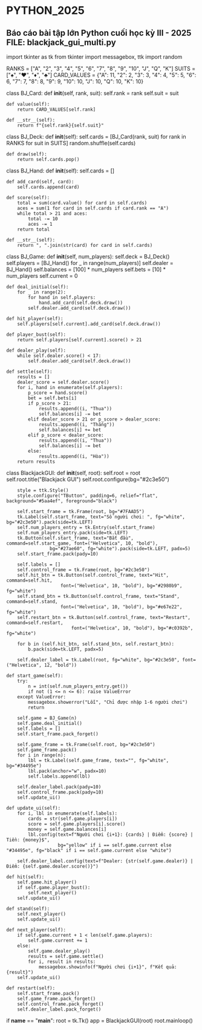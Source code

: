 # PYTHON_2025
Báo cáo bài tập lớn Python cuối học kỳ III - 2025
FILE: blackjack_gui_multi.py
---------------------------------------------------------------------------------------------------------------------------------------------------------------------

import tkinter as tk
from tkinter import messagebox, ttk
import random

RANKS = ["A", "2", "3", "4", "5", "6", "7", "8", "9", "10", "J", "Q", "K"]
SUITS = ["♠", "♥", "♦", "♣"]
CARD_VALUES = {"A": 11, "2": 2, "3": 3, "4": 4, "5": 5, "6": 6, "7": 7, "8": 8, "9": 9, "10": 10, "J": 10, "Q": 10, "K": 10}

class BJ_Card:
    def __init__(self, rank, suit):
        self.rank = rank
        self.suit = suit

    def value(self):
        return CARD_VALUES[self.rank]

    def __str__(self):
        return f"{self.rank}{self.suit}"

class BJ_Deck:
    def __init__(self):
        self.cards = [BJ_Card(rank, suit) for rank in RANKS for suit in SUITS]
        random.shuffle(self.cards)

    def draw(self):
        return self.cards.pop()

class BJ_Hand:
    def __init__(self):
        self.cards = []

    def add_card(self, card):
        self.cards.append(card)

    def score(self):
        total = sum(card.value() for card in self.cards)
        aces = sum(1 for card in self.cards if card.rank == "A")
        while total > 21 and aces:
            total -= 10
            aces -= 1
        return total

    def __str__(self):
        return ", ".join(str(card) for card in self.cards)

class BJ_Game:
    def __init__(self, num_players):
        self.deck = BJ_Deck()
        self.players = [BJ_Hand() for _ in range(num_players)]
        self.dealer = BJ_Hand()
        self.balances = [100] * num_players
        self.bets = [10] * num_players
        self.current = 0

    def deal_initial(self):
        for _ in range(2):
            for hand in self.players:
                hand.add_card(self.deck.draw())
            self.dealer.add_card(self.deck.draw())

    def hit_player(self):
        self.players[self.current].add_card(self.deck.draw())

    def player_bust(self):
        return self.players[self.current].score() > 21

    def dealer_play(self):
        while self.dealer.score() < 17:
            self.dealer.add_card(self.deck.draw())

    def settle(self):
        results = []
        dealer_score = self.dealer.score()
        for i, hand in enumerate(self.players):
            p_score = hand.score()
            bet = self.bets[i]
            if p_score > 21:
                results.append((i, "Thua"))
                self.balances[i] -= bet
            elif dealer_score > 21 or p_score > dealer_score:
                results.append((i, "Thắng"))
                self.balances[i] += bet
            elif p_score < dealer_score:
                results.append((i, "Thua"))
                self.balances[i] -= bet
            else:
                results.append((i, "Hòa"))
        return results

class BlackjackGUI:
    def __init__(self, root):
        self.root = root
        self.root.title("Blackjack GUI")
        self.root.configure(bg="#2c3e50")

        style = ttk.Style()
        style.configure("TButton", padding=6, relief="flat", background="#5aa4ef", foreground="black")

        self.start_frame = tk.Frame(root, bg="#7FAAD5")
        tk.Label(self.start_frame, text="Số người chơi: ", fg="white", bg="#2c3e50").pack(side=tk.LEFT)
        self.num_players_entry = tk.Entry(self.start_frame)
        self.num_players_entry.pack(side=tk.LEFT)
        tk.Button(self.start_frame, text="Bắt đầu", command=self.start_game, font=("Helvetica", 10, "bold"),
                    bg="#27ae60", fg="white").pack(side=tk.LEFT, padx=5)
        self.start_frame.pack(pady=10)

        self.labels = []
        self.control_frame = tk.Frame(root, bg="#2c3e50")
        self.hit_btn = tk.Button(self.control_frame, text="Hit", command=self.hit,
                        font=("Helvetica", 10, "bold"), bg="#2980b9", fg="white")
        self.stand_btn = tk.Button(self.control_frame, text="Stand", command=self.stand,
                        font=("Helvetica", 10, "bold"), bg="#e67e22", fg="white")
        self.restart_btn = tk.Button(self.control_frame, text="Restart", command=self.restart,
                            font=("Helvetica", 10, "bold"), bg="#c0392b", fg="white")

        for b in (self.hit_btn, self.stand_btn, self.restart_btn):
            b.pack(side=tk.LEFT, padx=5)

        self.dealer_label = tk.Label(root, fg="white", bg="#2c3e50", font=("Helvetica", 12, "bold"))

    def start_game(self):
        try:
            n = int(self.num_players_entry.get())
            if not (1 <= n <= 6): raise ValueError
        except ValueError:
            messagebox.showerror("Lỗi", "Chỉ được nhập 1-6 người chơi")
            return

        self.game = BJ_Game(n)
        self.game.deal_initial()
        self.labels = []
        self.start_frame.pack_forget()

        self.game_frame = tk.Frame(self.root, bg="#2c3e50")
        self.game_frame.pack()
        for i in range(n):
            lbl = tk.Label(self.game_frame, text="", fg="white", bg="#34495e")
            lbl.pack(anchor="w", padx=10)
            self.labels.append(lbl)

        self.dealer_label.pack(pady=10)
        self.control_frame.pack(pady=10)
        self.update_ui()

    def update_ui(self):
        for i, lbl in enumerate(self.labels):
            cards = str(self.game.players[i])
            score = self.game.players[i].score()
            money = self.game.balances[i]
            lbl.config(text=f"Người chơi {i+1}: {cards} | Điểm: {score} | Tiền: {money}$",
                       bg="yellow" if i == self.game.current else "#34495e", fg="black" if i == self.game.current else "white")

        self.dealer_label.config(text=f"Dealer: {str(self.game.dealer)} | Điểm: {self.game.dealer.score()}")

    def hit(self):
        self.game.hit_player()
        if self.game.player_bust():
            self.next_player()
        self.update_ui()

    def stand(self):
        self.next_player()
        self.update_ui()

    def next_player(self):
        if self.game.current + 1 < len(self.game.players):
            self.game.current += 1
        else:
            self.game.dealer_play()
            results = self.game.settle()
            for i, result in results:
                messagebox.showinfo(f"Người chơi {i+1}", f"Kết quả: {result}")
        self.update_ui()

    def restart(self):
        self.start_frame.pack()
        self.game_frame.pack_forget()
        self.control_frame.pack_forget()
        self.dealer_label.pack_forget()

if __name__ == "__main__":
    root = tk.Tk()
    app = BlackjackGUI(root)
    root.mainloop()
